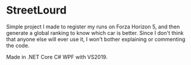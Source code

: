 # StreetLourd

Simple project I made to register my runs on Forza Horizon 5, and then generate a global ranking to know which car is better.
Since I don't think that anyone else will ever use it, I won't bother explaining or commenting the code.

Made in .NET Core C# WPF with VS2019.
